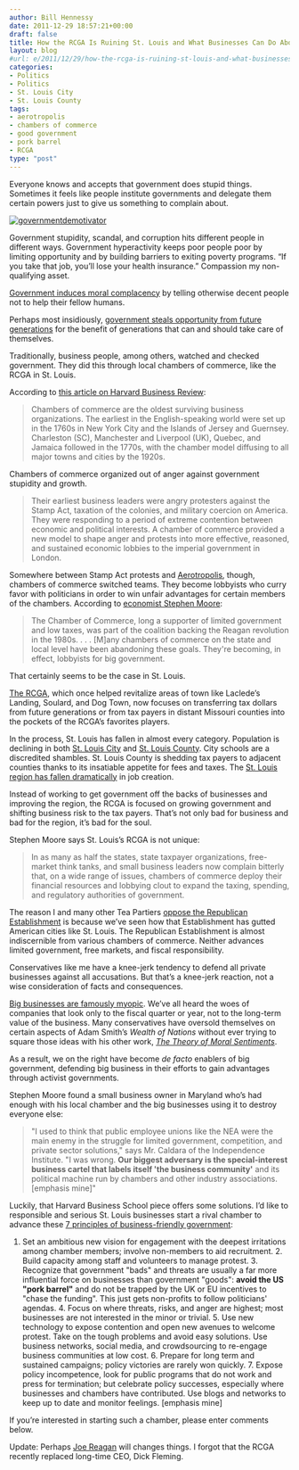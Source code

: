 ```yaml
---
author: Bill Hennessy
date: 2011-12-29 18:57:21+00:00
draft: false
title: How the RCGA Is Ruining St. Louis and What Businesses Can Do About It
layout: blog
#url: e/2011/12/29/how-the-rcga-is-ruining-st-louis-and-what-businesses-can-do-about-it/
categories:
- Politics
- Politics
- St. Louis City
- St. Louis County
tags:
- aerotropolis
- chambers of commerce
- good government
- pork barrel
- RCGA
type: "post"
---
```


Everyone knows and accepts that government does stupid things. Sometimes it feels like people institute governments and delegate them certain powers just to give us something to complain about.

[![governmentdemotivator](https://hennessysview.com/wp-content/uploads/2011/12/governmentdemotivator.jpg)
](https://www.despair.com/government.html)

Government stupidity, scandal, and corruption hits different people in different ways. Government hyperactivity keeps poor people poor by limiting opportunity and by building barriers to exiting poverty programs. “If you take that job, you’ll lose your health insurance.” Compassion my non-qualifying asset.

[Government induces moral complacency](https://hennessysview.com/living/how-government-growth-creates-scrooges/) by telling otherwise decent people not to help their fellow humans.

Perhaps most insidiously, [government steals opportunity from future generations](https://hennessysview.com/latest/what-scrooge-teaches-millennials/) for the benefit of generations that can and should take care of themselves. 

Traditionally, business people, among others, watched and checked government. They did this through local chambers of commerce, like the RCGA in St. Louis. 

According to [this article on Harvard Business Review](https://blogs.hbr.org/cs/2011/10/anger_as_a_binding_force_in_ch.html): 



> Chambers of commerce are the oldest surviving business organizations. The earliest in the English-speaking world were set up in the 1760s in New York City and the Islands of Jersey and Guernsey. Charleston (SC), Manchester and Liverpool (UK), Quebec, and Jamaica followed in the 1770s, with the chamber model diffusing to all major towns and cities by the 1920s.





Chambers of commerce organized out of anger against government stupidity and growth. 



> Their earliest business leaders were angry protesters against the Stamp Act, taxation of the colonies, and military coercion on America. They were responding to a period of extreme contention between economic and political interests. A chamber of commerce provided a new model to shape anger and protests into more effective, reasoned, and sustained economic lobbies to the imperial government in London.





Somewhere between Stamp Act protests and [Aerotropolis](https://hennessysview.com/jefferson-city-2/who-else-wants-to-know-about-aerotropolis/), though, chambers of commerce switched teams. They become lobbyists who curry favor with politicians in order to win unfair advantages for certain members of the chambers. According to [economist Stephen Moore](https://www.ocpathink.org/articles/1176):



> The Chamber of Commerce, long a supporter of limited government and low taxes, was part of the coalition backing the Reagan revolution in the 1980s. . . . [M]any chambers of commerce on the state and local level have been abandoning these goals. They're becoming, in effect, lobbyists for big government.





That certainly seems to be the case in St. Louis. 

[The RCGA](https://hennessysview.com/jefferson-city-2/whos-selling-st-louis/), which once helped revitalize areas of town like Laclede’s Landing, Soulard, and Dog Town, now focuses on transferring tax dollars from future generations or from tax payers in distant Missouri counties into the pockets of the RCGA’s favorites players. 

In the process, St. Louis has fallen in almost every category. Population is declining in both [St. Louis City](https://www.usatoday.com/news/nation/census/2011-02-24-missouri-census_N.htm) and [St. Louis County](https://news.stlpublicradio.org/post/new-2010-us-census-data-released-missouri). City schools are a discredited shambles. St. Louis County is shedding tax payers to adjacent counties thanks to its insatiable appetite for fees and taxes. The [St. Louis region has fallen dramatically](https://www.missourijournal.com/2011/12/29/springfield-climbs-kansas-city-st-louis-drop/) in job creation.

Instead of working to get government off the backs of businesses and improving the region, the RCGA is focused on growing government and shifting business risk to the tax payers. That’s not only bad for business and bad for the region, it’s bad for the soul.

Stephen Moore says St. Louis’s RCGA is not unique:



> In as many as half the states, state taxpayer organizations, free-market think tanks, and small business leaders now complain bitterly that, on a wide range of issues, chambers of commerce deploy their financial resources and lobbying clout to expand the taxing, spending, and regulatory authorities of government.





The reason I and many other Tea Partiers [oppose the Republican Establishment](https://hennessysview.com/limited-government/whats-the-big-deal-with-the-establishment/) is because we’ve seen how that Establishment has gutted American cities like St. Louis. The Republican Establishment is almost indiscernible from various chambers of commerce. Neither advances limited government, free markets, and fiscal responsibility. 

Conservatives like me have a knee-jerk tendency to defend all private businesses against all accusations. But that’s a knee-jerk reaction, not a wise consideration of facts and consequences.

[Big businesses are famously myopic](https://blogs.law.harvard.edu/corpgov/2009/09/11/overcoming-short-termism-a-call-for-a-more-responsible-approach-to-investment-and-business-management/). We’ve all heard the woes of companies that look only to the fiscal quarter or year, not to the long-term value of the business. Many conservatives have oversold themselves on certain aspects of Adam Smith’s _Wealth of Nations_ without ever trying to square those ideas with his other work, _[The Theory of Moral Sentiments](https://www.thefreemanonline.org/featured/adam-smith-moral-philosopher/)_. 

As a result, we on the right have become _de facto_ enablers of big government, defending big business in their efforts to gain advantages through activist governments. 

Stephen Moore found a small business owner in Maryland who’s had enough with his local chamber and the big businesses using it to destroy everyone else:



> "I used to think that public employee unions like the NEA were the main enemy in the struggle for limited government, competition, and private sector solutions," says Mr. Caldara of the Independence Institute. "I was wrong. **Our biggest adversary is the special-interest business cartel that labels itself 'the business community'** and its political machine run by chambers and other industry associations. [emphasis mine]"





Luckily, that Harvard Business School piece offers some solutions. I’d like to responsible and serious St. Louis businesses start a rival chamber to advance these [7 principles of business-friendly government](https://blogs.hbr.org/cs/2011/10/anger_as_a_binding_force_in_ch.html):





  1. Set an ambitious new vision for engagement with the deepest irritations among chamber members; involve non-members to aid recruitment.    2. Build capacity among staff and volunteers to manage protest.    3. Recognize that government "bads" and threats are usually a far more influential force on businesses than government "goods": **avoid the US "pork barrel"** and do not be trapped by the UK or EU incentives to "chase the funding". This just gets non-profits to follow politicians' agendas.    4. Focus on where threats, risks, and anger are highest; most businesses are not interested in the minor or trivial.    5. Use new technology to expose contention and open new avenues to welcome protest. Take on the tough problems and avoid easy solutions. Use business networks, social media, and crowdsourcing to re-engage business communities at low cost.    6. Prepare for long term and sustained campaigns; policy victories are rarely won quickly.    7. Expose policy incompetence, look for public programs that do not work and press for termination; but celebrate policy successes, especially where businesses and chambers have contributed. Use blogs and networks to keep up to date and monitor feelings. [emphasis mine]

If you’re interested in starting such a chamber, please enter comments below. 

Update: Perhaps [Joe Reagan](https://www.stltoday.com/business/local/new-rcga-boss-pull-together-to-grow-st-louis-economy/article_d472e200-250a-11e1-9eab-001a4bcf6878.html) will changes things. I forgot that the RCGA recently replaced long-time CEO, Dick Fleming.
